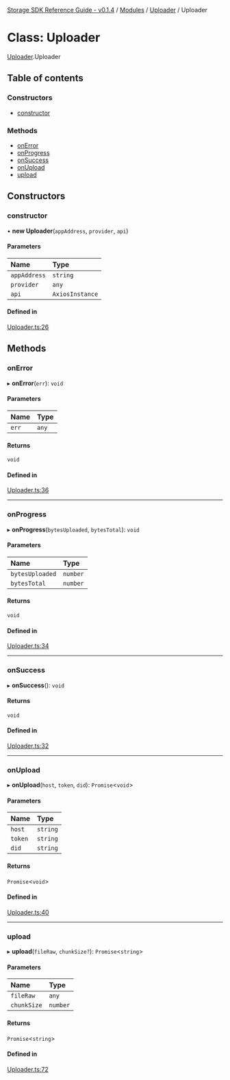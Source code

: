 [Storage SDK Reference Guide - v0.1.4](../README.md) / [Modules](../modules.md) / [Uploader](../modules/Uploader.md) / Uploader

# Class: Uploader

[Uploader](../modules/Uploader.md).Uploader

## Table of contents

### Constructors

- [constructor](Uploader.Uploader-1.md#constructor)

### Methods

- [onError](Uploader.Uploader-1.md#onerror)
- [onProgress](Uploader.Uploader-1.md#onprogress)
- [onSuccess](Uploader.Uploader-1.md#onsuccess)
- [onUpload](Uploader.Uploader-1.md#onupload)
- [upload](Uploader.Uploader-1.md#upload)

## Constructors

### constructor

• **new Uploader**(`appAddress`, `provider`, `api`)

#### Parameters

| Name | Type |
| :------ | :------ |
| `appAddress` | `string` |
| `provider` | `any` |
| `api` | `AxiosInstance` |

#### Defined in

[Uploader.ts:26](https://github.com/arcana-network/storage/blob/9d9da6f/src/Uploader.ts#L26)

## Methods

### onError

▸ **onError**(`err`): `void`

#### Parameters

| Name | Type |
| :------ | :------ |
| `err` | `any` |

#### Returns

`void`

#### Defined in

[Uploader.ts:36](https://github.com/arcana-network/storage/blob/9d9da6f/src/Uploader.ts#L36)

___

### onProgress

▸ **onProgress**(`bytesUploaded`, `bytesTotal`): `void`

#### Parameters

| Name | Type |
| :------ | :------ |
| `bytesUploaded` | `number` |
| `bytesTotal` | `number` |

#### Returns

`void`

#### Defined in

[Uploader.ts:34](https://github.com/arcana-network/storage/blob/9d9da6f/src/Uploader.ts#L34)

___

### onSuccess

▸ **onSuccess**(): `void`

#### Returns

`void`

#### Defined in

[Uploader.ts:32](https://github.com/arcana-network/storage/blob/9d9da6f/src/Uploader.ts#L32)

___

### onUpload

▸ **onUpload**(`host`, `token`, `did`): `Promise`<`void`\>

#### Parameters

| Name | Type |
| :------ | :------ |
| `host` | `string` |
| `token` | `string` |
| `did` | `string` |

#### Returns

`Promise`<`void`\>

#### Defined in

[Uploader.ts:40](https://github.com/arcana-network/storage/blob/9d9da6f/src/Uploader.ts#L40)

___

### upload

▸ **upload**(`fileRaw`, `chunkSize?`): `Promise`<`string`\>

#### Parameters

| Name | Type |
| :------ | :------ |
| `fileRaw` | `any` |
| `chunkSize` | `number` |

#### Returns

`Promise`<`string`\>

#### Defined in

[Uploader.ts:72](https://github.com/arcana-network/storage/blob/9d9da6f/src/Uploader.ts#L72)
